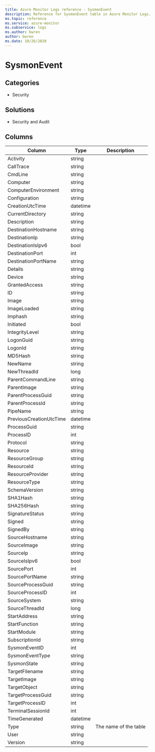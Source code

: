 ```yaml
---
title: Azure Monitor Logs reference - SysmonEvent
description: Reference for SysmonEvent table in Azure Monitor Logs.
ms.topic: reference
ms.service: azure-monitor
ms.subservice: logs
ms.author: bwren
author: bwren
ms.date: 10/26/2020
---
```


# SysmonEvent

 

## Categories

- Security
## Solutions

- Security and Audit




## Columns

|Column|Type|Description|
|---|---|---|
|Activity|string||
|CallTrace|string||
|CmdLine|string||
|Computer|string||
|ComputerEnvironment|string||
|Configuration|string||
|CreationUtcTime|datetime||
|CurrentDirectory|string||
|Description|string||
|DestinationHostname|string||
|DestinationIp|string||
|DestinationIsIpv6|bool||
|DestinationPort|int||
|DestinationPortName|string||
|Details|string||
|Device|string||
|GrantedAccess|string||
|ID|string||
|Image|string||
|ImageLoaded|string||
|Imphash|string||
|Initiated|bool||
|IntegrityLevel|string||
|LogonGuid|string||
|LogonId|string||
|MD5Hash|string||
|NewName|string||
|NewThreadId|long||
|ParentCommandLine|string||
|ParentImage|string||
|ParentProcessGuid|string||
|ParentProcessId|string||
|PipeName|string||
|PreviousCreationUtcTime|datetime||
|ProcessGuid|string||
|ProcessID|int||
|Protocol|string||
|Resource|string||
|ResourceGroup|string||
|ResourceId|string||
|ResourceProvider|string||
|ResourceType|string||
|SchemaVersion|string||
|SHA1Hash|string||
|SHA256Hash|string||
|SignatureStatus|string||
|Signed|string||
|SignedBy|string||
|SourceHostname|string||
|SourceImage|string||
|SourceIp|string||
|SourceIsIpv6|bool||
|SourcePort|int||
|SourcePortName|string||
|SourceProcessGuid|string||
|SourceProcessID|int||
|SourceSystem|string||
|SourceThreadId|long||
|StartAddress|string||
|StartFunction|string||
|StartModule|string||
|SubscriptionId|string||
|SysmonEventID|int||
|SysmonEventType|string||
|SysmonState|string||
|TargetFilename|string||
|TargetImage|string||
|TargetObject|string||
|TargetProcessGuid|string||
|TargetProcessID|int||
|TerminalSessionId|int||
|TimeGenerated|datetime||
|Type|string|The name of the table|
|User|string||
|Version|string||
